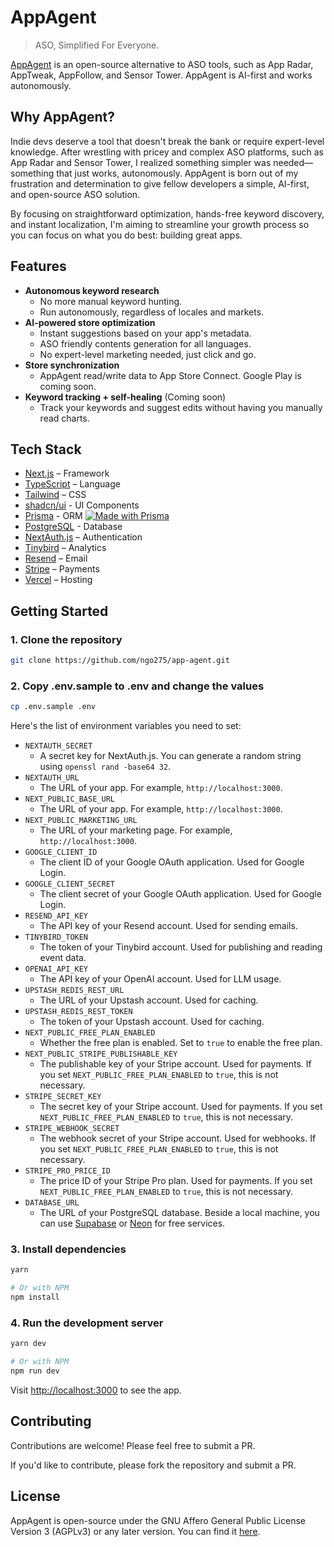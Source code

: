 # AppAgent

> ASO, Simplified For Everyone.

[AppAgent](https://app-agent.ai) is an open-source alternative to ASO tools, such as App Radar, AppTweak, AppFollow, and Sensor Tower. AppAgent is AI-first and works autonomously.

## Why AppAgent?

Indie devs deserve a tool that doesn't break the bank or require expert-level knowledge. After wrestling with pricey and complex ASO platforms, such as App Radar and Sensor Tower, I realized something simpler was needed—something that just works, autonomously. AppAgent is born out of my frustration and determination to give fellow developers a simple, AI-first, and open-source ASO solution.

By focusing on straightforward optimization, hands-free keyword discovery, and instant localization, I'm aiming to streamline your growth process so you can focus on what you do best: building great apps.

## Features

- **Autonomous keyword research**
  - No more manual keyword hunting.
  - Run autonomously, regardless of locales and markets.
- **AI-powered store optimization**
  - Instant suggestions based on your app's metadata.
  - ASO friendly contents generation for all languages.
  - No expert-level marketing needed, just click and go.
- **Store synchronization**
  - AppAgent read/write data to App Store Connect. Google Play is coming soon.
- **Keyword tracking + self-healing** (Coming soon)
  - Track your keywords and suggest edits without having you manually read charts.

## Tech Stack

- [Next.js](https://nextjs.org/) – Framework
- [TypeScript](https://www.typescriptlang.org/) – Language
- [Tailwind](https://tailwindcss.com/) – CSS
- [shadcn/ui](https://ui.shadcn.com) - UI Components
- [Prisma](https://prisma.io) - ORM [![Made with Prisma](https://made-with.prisma.io/dark.svg)](https://prisma.io)
- [PostgreSQL](https://www.postgresql.org/) - Database
- [NextAuth.js](https://next-auth.js.org/) – Authentication
- [Tinybird](https://tinybird.co) – Analytics
- [Resend](https://resend.com) – Email
- [Stripe](https://stripe.com) – Payments
- [Vercel](https://vercel.com/) – Hosting

## Getting Started

### 1. Clone the repository

```bash
git clone https://github.com/ngo275/app-agent.git
```

### 2. Copy .env.sample to .env and change the values

```bash
cp .env.sample .env
```

Here's the list of environment variables you need to set:

- `NEXTAUTH_SECRET`
  - A secret key for NextAuth.js. You can generate a random string using `openssl rand -base64 32`.
- `NEXTAUTH_URL`
  - The URL of your app. For example, `http://localhost:3000`.
- `NEXT_PUBLIC_BASE_URL`
  - The URL of your app. For example, `http://localhost:3000`.
- `NEXT_PUBLIC_MARKETING_URL`
  - The URL of your marketing page. For example, `http://localhost:3000`.
- `GOOGLE_CLIENT_ID`
  - The client ID of your Google OAuth application. Used for Google Login.
- `GOOGLE_CLIENT_SECRET`
  - The client secret of your Google OAuth application. Used for Google Login.
- `RESEND_API_KEY`
  - The API key of your Resend account. Used for sending emails.
- `TINYBIRD_TOKEN`
  - The token of your Tinybird account. Used for publishing and reading event data.
- `OPENAI_API_KEY`
  - The API key of your OpenAI account. Used for LLM usage.
- `UPSTASH_REDIS_REST_URL`
  - The URL of your Upstash account. Used for caching.
- `UPSTASH_REDIS_REST_TOKEN`
  - The token of your Upstash account. Used for caching.
- `NEXT_PUBLIC_FREE_PLAN_ENABLED`
  - Whether the free plan is enabled. Set to `true` to enable the free plan.
- `NEXT_PUBLIC_STRIPE_PUBLISHABLE_KEY`
  - The publishable key of your Stripe account. Used for payments. If you set `NEXT_PUBLIC_FREE_PLAN_ENABLED` to `true`, this is not necessary.
- `STRIPE_SECRET_KEY`
  - The secret key of your Stripe account. Used for payments. If you set `NEXT_PUBLIC_FREE_PLAN_ENABLED` to `true`, this is not necessary.
- `STRIPE_WEBHOOK_SECRET`
  - The webhook secret of your Stripe account. Used for webhooks. If you set `NEXT_PUBLIC_FREE_PLAN_ENABLED` to `true`, this is not necessary.
- `STRIPE_PRO_PRICE_ID`
  - The price ID of your Stripe Pro plan. Used for payments. If you set `NEXT_PUBLIC_FREE_PLAN_ENABLED` to `true`, this is not necessary.
- `DATABASE_URL`
  - The URL of your PostgreSQL database. Beside a local machine, you can use [Supabase](https://supabase.com/) or [Neon](https://neon.tech/) for free services.

### 3. Install dependencies

```bash
yarn

# Or with NPM
npm install
```

### 4. Run the development server

```bash
yarn dev

# Or with NPM
npm run dev
```

Visit [http://localhost:3000](http://localhost:3000) to see the app.

## Contributing

Contributions are welcome! Please feel free to submit a PR.

If you'd like to contribute, please fork the repository and submit a PR.

## License

AppAgent is open-source under the GNU Affero General Public License Version 3 (AGPLv3) or any later version. You can find it [here](https://github.com/ngo275/app-agent/blob/main/LICENSE).
